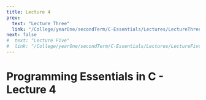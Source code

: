 ```yaml
---
title: Lecture 4
prev:
  text: "Lecture Three"
  link: "/College/yearOne/secondTerm/C-Essentials/Lectures/LectureThree"
next: false
#  text: "Lecture Five"
#  link: "/College/yearOne/secondTerm/C-Essentials/Lectures/LectureFive"
---
```


# Programming Essentials in C - Lecture 4
